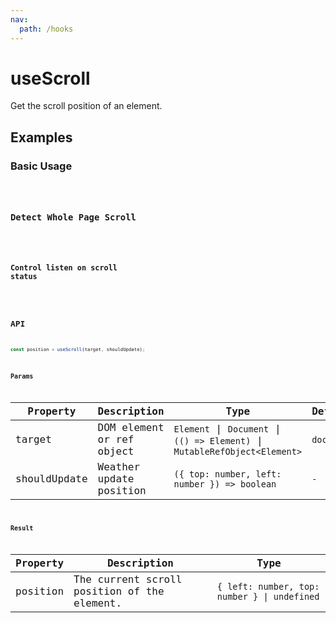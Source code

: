 ```yaml
---
nav:
  path: /hooks
---
```


# useScroll

Get the scroll position of an element.

## Examples

### Basic Usage

<code src="./demo/demo1.tsx" />

### Detect Whole Page Scroll

<code src="./demo/demo2.tsx" />

### Control listen on scroll status

<code src="./demo/demo3.tsx" />

## API

```typescript
const position = useScroll(target, shouldUpdate);
```

### Params

| Property     | Description               | Type                                                                        | Default    |
| ------------ | ------------------------- | --------------------------------------------------------------------------- | ---------- |
| target       | DOM element or ref object | `Element` \| `Document` \| `(() => Element)` \| `MutableRefObject<Element>` | `document` |
| shouldUpdate | Weather update position   | `({ top: number, left: number }) => boolean`                                | `-`        |

### Result

| Property | Description                                 | Type                                         |
| -------- | ------------------------------------------- | -------------------------------------------- |
| position | The current scroll position of the element. | `{ left: number, top: number } \| undefined` |

